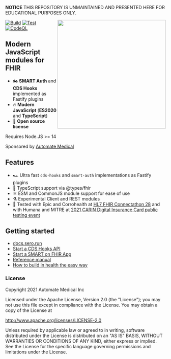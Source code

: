 **NOTICE** THIS REPOSITORY IS UNMAINTAINED AND PRESENTED HERE FOR EDUCATIONAL PURPOSES ONLY.

<img width="340" align="right" src="https://user-images.githubusercontent.com/704789/135895296-45e52c29-f5ff-47e2-92cc-d6fe6bc6c89a.png">

[![Build](https://github.com/Automate-Medical/sero/actions/workflows/build.yaml/badge.svg)](https://github.com/Automate-Medical/sero/actions/workflows/build.yaml) [![Test](https://github.com/Automate-Medical/sero/actions/workflows/test.yaml/badge.svg)](https://github.com/Automate-Medical/sero/actions/workflows/test.yaml) [![CodeQL](https://github.com/Automate-Medical/sero/actions/workflows/codeql-analysis.yml/badge.svg)](https://github.com/Automate-Medical/sero/actions/workflows/codeql-analysis.yml)

## Modern JavaScript modules for FHIR

* 🏍️ **SMART Auth** and **CDS Hooks** implemented as Fastify plugins
* 🔥 **Modern JavaScript** (**ES2020** and **TypeScript**)
* 📖 **Open source license**

Requires Node.JS >= 14

Sponsored by [Automate Medical](https://www.automatemedical.com/)

## Features
* 🏎️ Ultra fast `cds-hooks` and `smart-auth` implementations as Fastify plugins
* 💯 TypeScript support via @types/fhir
* ⚛️ ESM and CommonJS module support for ease of use
* ⚗️ Experimental Client and REST modules
* 🧪 Tested with Epic and Corrohealth at [HL7 FHIR Connectathon 28](https://automatemedical.substack.com/p/-real-world-healthcare-software-testing) and with Humana and MITRE at [2021 CARIN Digital Insurance Card public testing event](https://confluence.hl7.org/display/CAR/Track+Page+CARIN+IG+For+Digital+Insurance+@+the+CARIN+Testing+event?preview=/79507703/81005440/CARIN%20Digital%20Insurance%20Card%20111121.pdf)

## Getting started
* [docs.sero.run](http://docs.sero.run/)
* [Start a CDS Hooks API](https://docs.sero.run/overview/guides/cds-hooks)
* [Start a SMART on FHIR App](https://docs.sero.run/overview/guides/smart)
* [Reference manual](http://man.sero.run/)
* [How to build in health the easy way](https://docs.sero.run/book/how-to-build-in-health)

### License

Copyright 2021 Automate Medical Inc

Licensed under the Apache License, Version 2.0 (the "License");
you may not use this file except in compliance with the License.
You may obtain a copy of the License at

   http://www.apache.org/licenses/LICENSE-2.0

Unless required by applicable law or agreed to in writing, software
distributed under the License is distributed on an "AS IS" BASIS,
WITHOUT WARRANTIES OR CONDITIONS OF ANY KIND, either express or implied.
See the License for the specific language governing permissions and
limitations under the License.
